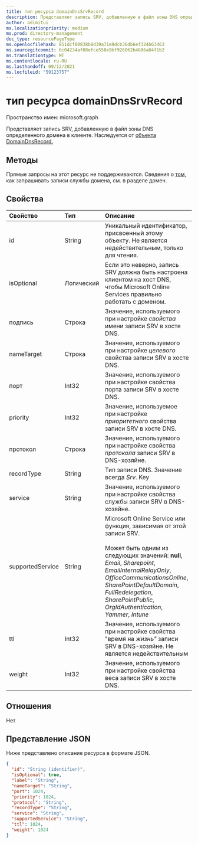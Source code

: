```yaml
---
title: тип ресурса domainDnsSrvRecord
description: Представляет запись SRV, добавленную в файл зоны DNS определенного домена в клиенте.
author: adimitui
ms.localizationpriority: medium
ms.prod: directory-management
doc_type: resourcePageType
ms.openlocfilehash: 851dcf80838b8d39a71e9dcb36db6ef324b63d63
ms.sourcegitcommit: 6c04234af08efce558e9bf926062b4686a84f1b2
ms.translationtype: MT
ms.contentlocale: ru-RU
ms.lasthandoff: 09/12/2021
ms.locfileid: "59123757"
---
```

# <a name="domaindnssrvrecord-resource-type"></a>тип ресурса domainDnsSrvRecord

Пространство имен: microsoft.graph

Представляет запись SRV, добавленную в файл зоны DNS определенного домена в клиенте. Наследуется от [объекта DomainDnsRecord.](domaindnsrecord.md)

## <a name="methods"></a>Методы
Прямые запросы на этот ресурс не поддерживаются. Сведения о [том,](domain.md) как запрашивать записи службы домена, см. в разделе домен.

## <a name="properties"></a>Свойства
| Свойство     | Тип   |Описание|
|:---------------|:--------|:----------|
|id|String| Уникальный идентификатор, присвоенный этому объекту. Не является недействительным, только для чтения.|
|isOptional|Логический| Если это неверно, запись SRV должна быть настроена клиентом на хост DNS, чтобы Microsoft Online Services правильно работать с доменом. |
|подпись|Строка| Значение, используемого при настройке *свойства* имени записи SRV в хосте DNS. |
|nameTarget|Строка| Значение, используемого при настройке *целевого* свойства записи SRV в хосте DNS. |
|порт|Int32| Значение, используемого при  настройке свойства порта записи SRV в хосте DNS. |
|priority|Int32| Значение, используемое при настройке *приоритетного* свойства записи SRV в хосте DNS. |
|протокол|Строка| Значение, используемого при настройке свойства *протокола* записи SRV в DNS-хозяйне. |
|recordType|String|  Тип записи DNS. Значение всегда *Srv*. Key |
|service|String| Значение, используемого при  настройке свойства службы записи SRV в DNS-хозяйне. |
|supportedService|String| Microsoft Online Service или функция, зависимая от этой записи SRV.</br></br>Может быть одним из следующих значений: **null**, *Email*, *Sharepoint*, *EmailInternalRelayOnly*, *OfficeCommunicationsOnline*, *SharePointDefaultDomain*, *FullRedelegation*, *SharePointPublic*, *OrgIdAuthentication*, *Yammer*, *Intune* |
|ttl|Int32| Значение, используемого при настройке свойства "время на *жизнь"* записи SRV в DNS-хозяйне. Не является недействительным |
|weight|Int32| Значение, используемого при  настройке свойства веса записи SRV в хосте DNS. |

## <a name="relationships"></a>Отношения
Нет


## <a name="json-representation"></a>Представление JSON
Ниже представлено описание ресурса в формате JSON.

<!-- {
  "blockType": "resource",
  "baseType": "microsoft.graph.domainDnsRecord",
  "optionalProperties": [

  ],
  "@odata.type": "microsoft.graph.domainDnsSrvRecord"
}-->

```json
{
  "id": "String (identifier)",
  "isOptional": true,
  "label": "String",
  "nameTarget": "String",
  "port": 1024,
  "priority": 1024,
  "protocol": "String",
  "recordType": "String",
  "service": "String",
  "supportedService": "String",
  "ttl": 1024,
  "weight": 1024
}

```

<!-- uuid: 8fcb5dbc-d5aa-4681-8e31-b001d5168d79
2015-10-25 14:57:30 UTC -->
<!-- {
  "type": "#page.annotation",
  "description": "domainDnsSrvRecord resource",
  "keywords": "",
  "section": "documentation",
  "tocPath": ""
}-->

